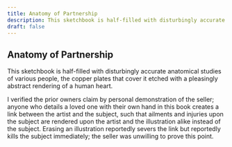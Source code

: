 ```yaml
---
title: Anatomy of Partnership
description: This sketchbook is half-filled with disturbingly accurate anatomical studies of various people, the copper plates that cover it etched with a pleasingly abstract rendering of a human heart....
draft: false
---
```


## Anatomy of Partnership

This sketchbook is half-filled with disturbingly accurate anatomical studies of various people, the copper plates that cover it etched with a pleasingly abstract rendering of a human heart.

I verified the prior owners claim by personal demonstration of the seller; anyone who details a loved one with their own hand in this book creates a link between the artist and the subject, such that ailments and injuries upon the subject are rendered upon the artist and the illustration alike instead of the subject. Erasing an illustration reportedly severs the link but reportedly kills the subject immediately; the seller was unwilling to prove this point.
